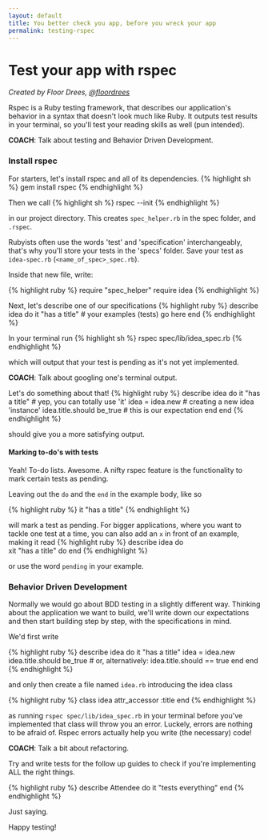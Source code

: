 ```yaml
---
layout: default
title: You better check you app, before you wreck your app
permalink: testing-rspec
---
```


# Test your app with rspec

*Created by Floor Drees, [@floordrees](https://twitter.com/floordrees)* 

Rspec is a Ruby testing framework, that describes our application's behavior in a syntax that doesn't look much like Ruby. It outputs test results in your terminal, so you'll test your reading skills as well (pun intended).

__COACH__: Talk about testing and Behavior Driven Development.

### Install rspec

For starters, let's install rspec and all of its dependencies. 
{% highlight sh %}
gem install rspec
{% endhighlight %}

Then we call
{% highlight sh %}
rspec --init
{% endhighlight %}

in our project directory. This creates `spec_helper.rb` in the spec folder, and `.rspec`.

Rubyists often use the words 'test' and 'specification' interchangeably, that's why you'll store your tests in the 'specs' folder. Save your test as `idea-spec.rb` (`<name_of_spec>_spec.rb`).

Inside that new file, write:
  
{% highlight ruby %}
require "spec_helper"
require idea
{% endhighlight %}

Next, let's describe one of our specifications
{% highlight ruby %}
describe idea do
  it "has a title" # your examples (tests) go here
end
{% endhighlight %}

In your terminal run
{% highlight sh %}
rspec spec/lib/idea_spec.rb
{% endhighlight %}

which will output that your test is pending as it's not yet implemented. 

__COACH__: Talk about googling one's terminal output.

Let's do something about that!
{% highlight ruby %}
describe idea do
  it "has a title" # yep, you can totally use 'it'
    idea = idea.new # creating a new idea 'instance'
    idea.title.should be_true # this is our expectation
  end
end
{% endhighlight %}

should give you a more satisfying output.

#### Marking to-do's with tests

Yeah! To-do lists. Awesome. A nifty rspec feature is the functionality to mark certain tests as pending. 

Leaving out the `do` and the `end` in the example body, like so

{% highlight ruby %}
it "has a title"
{% endhighlight %}

will mark a test as pending. For bigger applications, where you want to tackle one test at a time, you can also add an `x` in front of an example, making it read 
{% highlight ruby %}
describe idea do  
  xit "has a title" do
end
{% endhighlight %}

or use the word `pending` in your example.

### Behavior Driven Development

Normally we would go about BDD testing in a slightly different way. Thinking about the application we want to build, we'll write down our expectations and then start building step by step, with the specifications in mind. 

We'd first write 

{% highlight ruby %}
describe idea do
  it "has a title"
    idea = idea.new 
    idea.title.should be_true 
    # or, alternatively: idea.title.should == true
    end
end
{% endhighlight %}

and only then create a file named `idea.rb` introducing the idea class

{% highlight ruby %}
class idea
attr_accessor :title
end
{% endhighlight %}

as running `rspec spec/lib/idea_spec.rb` in your terminal before you've implemented that class will throw you an error. Luckely, errors are nothing to be afraid of. Rspec errors actually help you write (the necessary) code! 

__COACH__: Talk a bit about refactoring.

Try and write tests for the follow up guides to check if you're implementing ALL the right things. 

{% highlight ruby %}
describe Attendee do
  it "tests everything"
end
{% endhighlight %}

Just saying.

Happy testing!
